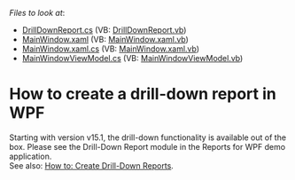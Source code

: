 <!-- default file list -->
*Files to look at*:

* [DrillDownReport.cs](./CS/PreviewClickSample/DrillDownReport.cs) (VB: [DrillDownReport.vb](./VB/PreviewClickSample/DrillDownReport.vb))
* [MainWindow.xaml](./CS/PreviewClickSample/MainWindow.xaml) (VB: [MainWindow.xaml.vb](./VB/PreviewClickSample/MainWindow.xaml.vb))
* [MainWindow.xaml.cs](./CS/PreviewClickSample/MainWindow.xaml.cs) (VB: [MainWindow.xaml.vb](./VB/PreviewClickSample/MainWindow.xaml.vb))
* [MainWindowViewModel.cs](./CS/PreviewClickSample/MainWindowViewModel.cs) (VB: [MainWindowViewModel.vb](./VB/PreviewClickSample/MainWindowViewModel.vb))
<!-- default file list end -->
# How to create a drill-down report in WPF


<p>Starting with version v15.1, the drill-down functionality is available out of the box. Please see the Drill-Down Report module in the Reports for WPF demo application.<br>See also: <a href="http://help.devexpress.com/#XtraReports/CustomDocument9654"><u>How to: Create Drill-Down Reports</u></a>.</p>

<br/>


